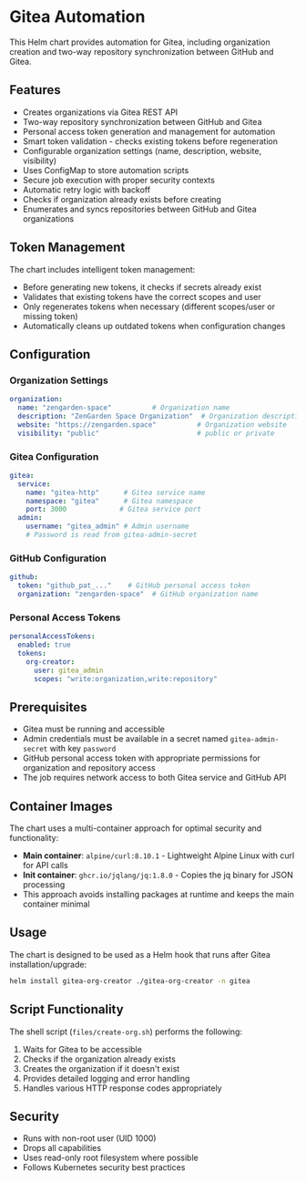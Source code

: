# Gitea Automation

This Helm chart provides automation for Gitea, including organization creation and two-way repository synchronization between GitHub and Gitea.

## Features

- Creates organizations via Gitea REST API
- Two-way repository synchronization between GitHub and Gitea
- Personal access token generation and management for automation
- Smart token validation - checks existing tokens before regeneration
- Configurable organization settings (name, description, website, visibility)
- Uses ConfigMap to store automation scripts
- Secure job execution with proper security contexts
- Automatic retry logic with backoff
- Checks if organization already exists before creating
- Enumerates and syncs repositories between GitHub and Gitea organizations

## Token Management

The chart includes intelligent token management:
- Before generating new tokens, it checks if secrets already exist
- Validates that existing tokens have the correct scopes and user
- Only regenerates tokens when necessary (different scopes/user or missing token)
- Automatically cleans up outdated tokens when configuration changes

## Configuration

### Organization Settings

```yaml
organization:
  name: "zengarden-space"          # Organization name
  description: "ZenGarden Space Organization"  # Organization description
  website: "https://zengarden.space"          # Organization website
  visibility: "public"                        # public or private
```

### Gitea Configuration

```yaml
gitea:
  service:
    name: "gitea-http"      # Gitea service name
    namespace: "gitea"      # Gitea namespace
    port: 3000             # Gitea service port
  admin:
    username: "gitea_admin" # Admin username
    # Password is read from gitea-admin-secret
```

### GitHub Configuration

```yaml
github:
  token: "github_pat_..."    # GitHub personal access token
  organization: "zengarden-space"  # GitHub organization name
```

### Personal Access Tokens

```yaml
personalAccessTokens:
  enabled: true
  tokens:
    org-creator:
      user: gitea_admin
      scopes: "write:organization,write:repository"
```

## Prerequisites

- Gitea must be running and accessible
- Admin credentials must be available in a secret named `gitea-admin-secret` with key `password`
- GitHub personal access token with appropriate permissions for organization and repository access
- The job requires network access to both Gitea service and GitHub API

## Container Images

The chart uses a multi-container approach for optimal security and functionality:
- **Main container**: `alpine/curl:8.10.1` - Lightweight Alpine Linux with curl for API calls
- **Init container**: `ghcr.io/jqlang/jq:1.8.0` - Copies the jq binary for JSON processing
- This approach avoids installing packages at runtime and keeps the main container minimal

## Usage

The chart is designed to be used as a Helm hook that runs after Gitea installation/upgrade:

```bash
helm install gitea-org-creator ./gitea-org-creator -n gitea
```

## Script Functionality

The shell script (`files/create-org.sh`) performs the following:

1. Waits for Gitea to be accessible
2. Checks if the organization already exists
3. Creates the organization if it doesn't exist
4. Provides detailed logging and error handling
5. Handles various HTTP response codes appropriately

## Security

- Runs with non-root user (UID 1000)
- Drops all capabilities
- Uses read-only root filesystem where possible
- Follows Kubernetes security best practices
